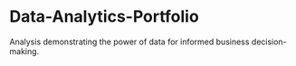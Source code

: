 # Data-Analytics-Portfolio
Analysis demonstrating the power of data for informed business decision-making.
